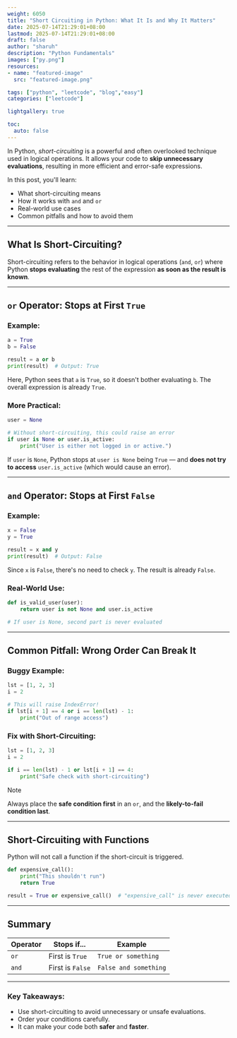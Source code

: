 ```yaml
---
weight: 6050
title: "Short Circuiting in Python: What It Is and Why It Matters"
date: 2025-07-14T21:29:01+08:00
lastmod: 2025-07-14T21:29:01+08:00
draft: false
author: "sharuh"
description: "Python Fundamentals"
images: ["py.png"]
resources:
- name: "featured-image"
  src: "featured-image.png"

tags: ["python", "leetcode", "blog","easy"]
categories: ["leetcode"]

lightgallery: true

toc:
  auto: false
---
```


In Python, *short-circuiting* is a powerful and often overlooked technique used in logical operations. It allows your code to **skip unnecessary evaluations**, resulting in more efficient and error-safe expressions.

In this post, you'll learn:
- What short-circuiting means
- How it works with `and` and `or`
- Real-world use cases
- Common pitfalls and how to avoid them

---

## What Is Short-Circuiting?

Short-circuiting refers to the behavior in logical operations (`and`, `or`) where Python **stops evaluating** the rest of the expression **as soon as the result is known**.

---

## `or` Operator: Stops at First `True`

### Example:
```python
a = True
b = False

result = a or b
print(result)  # Output: True
```

Here, Python sees that `a` is `True`, so it doesn't bother evaluating `b`. The overall expression is already `True`.

### More Practical:
```python
user = None

# Without short-circuiting, this could raise an error
if user is None or user.is_active:
    print("User is either not logged in or active.")
```

If `user` is `None`, Python stops at `user is None` being `True` — and **does not try to access** `user.is_active` (which would cause an error).

---

## `and` Operator: Stops at First `False`

### Example:
```python
x = False
y = True

result = x and y
print(result)  # Output: False
```

Since `x` is `False`, there's no need to check `y`. The result is already `False`.

### Real-World Use:
```python
def is_valid_user(user):
    return user is not None and user.is_active

# If user is None, second part is never evaluated
```

---

##  Common Pitfall: Wrong Order Can Break It

### Buggy Example:
```python
lst = [1, 2, 3]
i = 2

# This will raise IndexError!
if lst[i + 1] == 4 or i == len(lst) - 1:
    print("Out of range access")
```

### Fix with Short-Circuiting:
```python
lst = [1, 2, 3]
i = 2

if i == len(lst) - 1 or lst[i + 1] == 4:
    print("Safe check with short-circuiting")
```

>[!NOTE]
> Always place the **safe condition first** in an `or`, and the **likely-to-fail condition last**.

---

## Short-Circuiting with Functions

Python will not call a function if the short-circuit is triggered.

```python
def expensive_call():
    print("This shouldn't run")
    return True

result = True or expensive_call()  # "expensive_call" is never executed
```

---

## Summary

| Operator | Stops if...       | Example                   |
|----------|-------------------|---------------------------|
| `or`     | First is `True`   | `True or something`       |
| `and`    | First is `False`  | `False and something`     |

---

### Key Takeaways:
- Use short-circuiting to avoid unnecessary or unsafe evaluations.
- Order your conditions carefully.
- It can make your code both **safer** and **faster**.